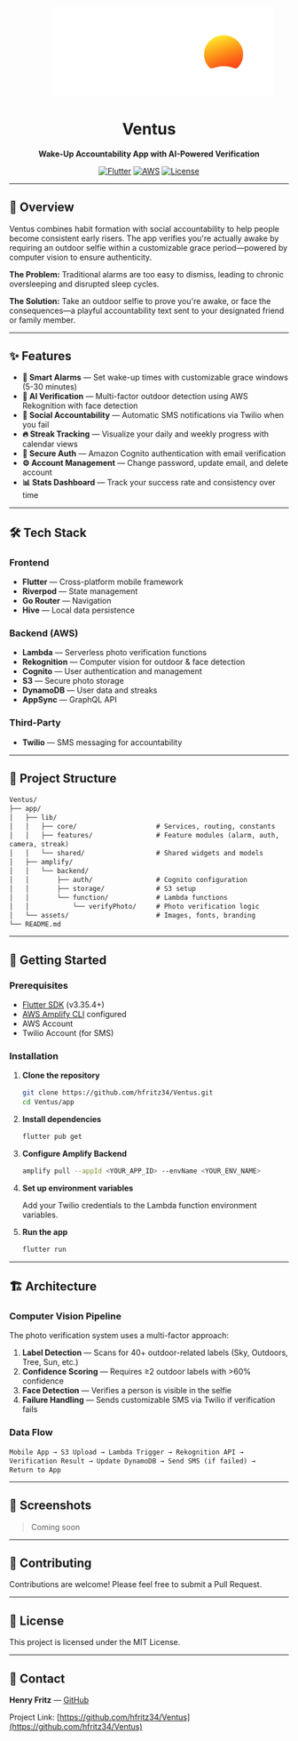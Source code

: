 <div align="center">
  <img src="app/assets/images/ventus_branding.png" alt="Ventus Logo" width="400" style="margin-left: 50px;"/>

  # Ventus

  **Wake-Up Accountability App with AI-Powered Verification**

  [![Flutter](https://img.shields.io/badge/Flutter-3.35.4-02569B?logo=flutter)](https://flutter.dev)
  [![AWS](https://img.shields.io/badge/AWS-Amplify-FF9900?logo=amazon-aws)](https://aws.amazon.com/amplify/)
  [![License](https://img.shields.io/badge/License-MIT-green.svg)](LICENSE)

</div>

---

## 📖 Overview

Ventus combines habit formation with social accountability to help people become consistent early risers. The app verifies you're actually awake by requiring an outdoor selfie within a customizable grace period—powered by computer vision to ensure authenticity.

**The Problem:** Traditional alarms are too easy to dismiss, leading to chronic oversleeping and disrupted sleep cycles.

**The Solution:** Take an outdoor selfie to prove you're awake, or face the consequences—a playful accountability text sent to your designated friend or family member.

---

## ✨ Features

- **🔔 Smart Alarms** — Set wake-up times with customizable grace windows (5-30 minutes)
- **🤖 AI Verification** — Multi-factor outdoor detection using AWS Rekognition with face detection
- **📱 Social Accountability** — Automatic SMS notifications via Twilio when you fail
- **🔥 Streak Tracking** — Visualize your daily and weekly progress with calendar views
- **🔐 Secure Auth** — Amazon Cognito authentication with email verification
- **⚙️ Account Management** — Change password, update email, and delete account
- **📊 Stats Dashboard** — Track your success rate and consistency over time

---

## 🛠️ Tech Stack

### Frontend
- **Flutter** — Cross-platform mobile framework
- **Riverpod** — State management
- **Go Router** — Navigation
- **Hive** — Local data persistence

### Backend (AWS)
- **Lambda** — Serverless photo verification functions
- **Rekognition** — Computer vision for outdoor & face detection
- **Cognito** — User authentication and management
- **S3** — Secure photo storage
- **DynamoDB** — User data and streaks
- **AppSync** — GraphQL API

### Third-Party
- **Twilio** — SMS messaging for accountability

---

## 📂 Project Structure

```
Ventus/
├── app/
│   ├── lib/
│   │   ├── core/                    # Services, routing, constants
│   │   ├── features/                # Feature modules (alarm, auth, camera, streak)
│   │   └── shared/                  # Shared widgets and models
│   ├── amplify/
│   │   └── backend/
│   │       ├── auth/                # Cognito configuration
│   │       ├── storage/             # S3 setup
│   │       └── function/            # Lambda functions
│   │           └── verifyPhoto/     # Photo verification logic
│   └── assets/                      # Images, fonts, branding
└── README.md
```

---

## 🚀 Getting Started

### Prerequisites

- [Flutter SDK](https://flutter.dev/docs/get-started/install) (v3.35.4+)
- [AWS Amplify CLI](https://docs.amplify.aws/cli/start/install/) configured
- AWS Account
- Twilio Account (for SMS)

### Installation

1. **Clone the repository**
   ```bash
   git clone https://github.com/hfritz34/Ventus.git
   cd Ventus/app
   ```

2. **Install dependencies**
   ```bash
   flutter pub get
   ```

3. **Configure Amplify Backend**
   ```bash
   amplify pull --appId <YOUR_APP_ID> --envName <YOUR_ENV_NAME>
   ```

4. **Set up environment variables**

   Add your Twilio credentials to the Lambda function environment variables.

5. **Run the app**
   ```bash
   flutter run
   ```

---

## 🏗️ Architecture

### Computer Vision Pipeline

The photo verification system uses a multi-factor approach:

1. **Label Detection** — Scans for 40+ outdoor-related labels (Sky, Outdoors, Tree, Sun, etc.)
2. **Confidence Scoring** — Requires ≥2 outdoor labels with >60% confidence
3. **Face Detection** — Verifies a person is visible in the selfie
4. **Failure Handling** — Sends customizable SMS via Twilio if verification fails

### Data Flow

```
Mobile App → S3 Upload → Lambda Trigger → Rekognition API →
Verification Result → Update DynamoDB → Send SMS (if failed) →
Return to App
```

---

## 📱 Screenshots

> Coming soon

---

## 🤝 Contributing

Contributions are welcome! Please feel free to submit a Pull Request.

---

## 📄 License

This project is licensed under the MIT License.

---

## 📧 Contact

**Henry Fritz** — [GitHub](https://github.com/hfritz34)

Project Link: [https://github.com/hfritz34/Ventus](https://github.com/hfritz34/Ventus)

